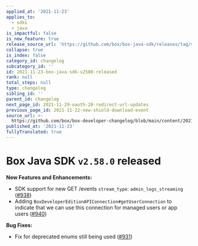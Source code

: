 ```yaml
---
applied_at: '2021-11-23'
applies_to:
  - sdks
  - java
is_impactful: false
is_new_feature: true
release_source_url: 'https://github.com/box/box-java-sdk/releases/tag/v2.58.0'
collapse: true
is_index: false
category_id: changelog
subcategory_id: ''
id: 2021-11-23-box-java-sdk-v2580-released
rank: null
total_steps: null
type: changelog
sibling_id: ''
parent_id: changelog
next_page_id: 2021-11-29-oauth-20-redirect-url-updates
previous_page_id: 2021-11-22-new-shield-download-event
source_url: >-
  https://github.com/box/box-developer-changelog/blob/main/content/2021/11-23-box-java-sdk-v2580-released.md
published_at: '2021-11-23'
fullyTranslated: true
---
```

# Box Java SDK `v2.58.0` released

**New Features and Enhancements:**

* SDK support for new GET /events `stream_type`: `admin_logs_streaming` ([#938][1])
* Adding `BoxDeveloperEditionAPIConnection#getUserConnection` to indicate that we can use this connection for managed users or app users ([#940][2])

**Bug Fixes:**

* Fix for deprecated enums still being used ([#931][3])

[1]: https://github.com/box/box-java-sdk/pull/938

[2]: https://github.com/box/box-java-sdk/pull/940

[3]: https://github.com/box/box-java-sdk/issues/931
